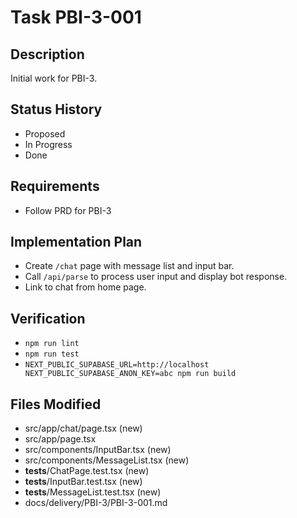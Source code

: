 # Task PBI-3-001

## Description
Initial work for PBI-3.

## Status History
- Proposed
- In Progress
- Done

## Requirements
- Follow PRD for PBI-3

## Implementation Plan
- Create `/chat` page with message list and input bar.
- Call `/api/parse` to process user input and display bot response.
- Link to chat from home page.

## Verification
- `npm run lint`
- `npm run test`
- `NEXT_PUBLIC_SUPABASE_URL=http://localhost NEXT_PUBLIC_SUPABASE_ANON_KEY=abc npm run build`

## Files Modified
- src/app/chat/page.tsx (new)
- src/app/page.tsx
- src/components/InputBar.tsx (new)
- src/components/MessageList.tsx (new)
- __tests__/ChatPage.test.tsx (new)
- __tests__/InputBar.test.tsx (new)
- __tests__/MessageList.test.tsx (new)
- docs/delivery/PBI-3/PBI-3-001.md
